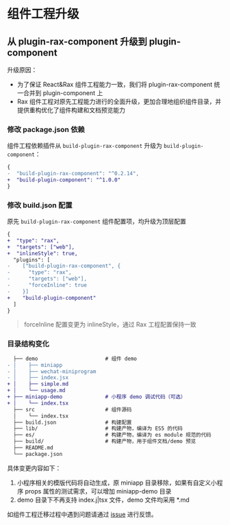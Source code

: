 # 组件工程升级

## 从 plugin-rax-component 升级到 plugin-component

升级原因：

- 为了保证 React&Rax 组件工程能力一致，我们将 plugin-rax-component 统一合并到 plugin-component 上
- Rax 组件工程对原先工程能力进行的全面升级，更加合理地组织组件目录，并提供重构优化了组件构建和文档预览能力

### 修改 package.json 依赖

组件工程依赖插件从 `build-plugin-rax-component` 升级为 `build-plugin-component`：

```diff
{
-  "build-plugin-rax-component": "^0.2.14",
+  "build-plugin-component": "^1.0.0"
}
```

### 修改 build.json 配置

原先 `build-plugin-rax-component` 组件配置项，均升级为顶层配置

```diff
{
+  "type": "rax",
+  "targets": ["web"],
+  "inlineStyle": true,
  "plugins": [
-    ["build-plugin-rax-component", {
-      "type": "rax",
-      "targets": ["web"],
-      "forceInline": true
-    }]
+    "build-plugin-component"
  ]
}
```

> forceInline 配置变更为 inlineStyle，通过 Rax 工程配置保持一致

### 目录结构变化

```diff
  ├── demo                      # 组件 demo
- │    ├── miniapp
- │    ├── wechat-miniprogram
- │    ├── index.jsx
+ │    ├── simple.md
+ │    └── usage.md
+ ├── miniapp-demo              # 小程序 demo 调试代码（可选）
+ │    └── index.tsx
  ├── src                       # 组件源码
  │    └── index.tsx
  ├── build.json                # 构建配置
  ├── lib/                      # 构建产物，编译为 ES5 的代码
  ├── es/                       # 构建产物，编译为 es module 规范的代码
  ├── build/                    # 构建产物，用于组件文档/demo 预览
  ├── README.md
  └── package.json
```

具体变更内容如下：

1. 小程序相关的模版代码将自动生成，原 miniapp 目录移除，如果有自定义小程序 props 属性的测试需求，可以增加 miniapp-demo 目录
2. demo 目录下不再支持 index.j|tsx 文件，demo 文件均采用 \*.md

如组件工程迁移过程中遇到问题请通过 [issue](https://github.com/raxjs/rax-app) 进行反馈。
